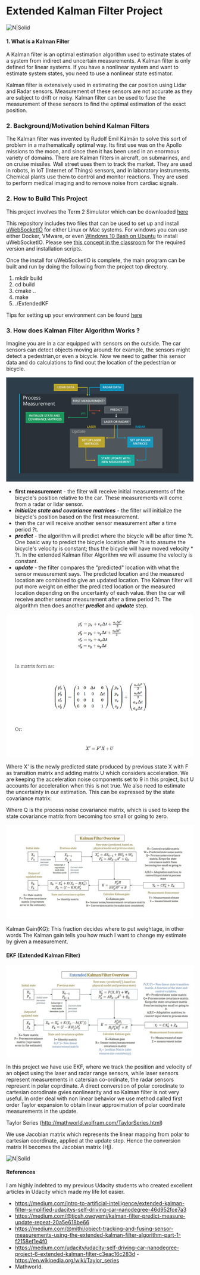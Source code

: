 # Extended Kalman Filter Project

![N|Solid](https://www.mathworks.com/content/dam/mathworks/videos/u/Understanding-Kalman-Filters-Part-3-Optimal-State-Estimator.mp4/_jcr_content/renditions/S2E3_Thumbnail.jpg)


#### 1. What is a Kalman Filter
A Kalman filter is an optimal estimation algorithm used to estimate states of a system from indirect and uncertain measurements. A Kalman filter is only defined for linear systems. If you have a nonlinear system and want to estimate system states, you need to use a nonlinear state estimator.

Kalman filter is extensively used in estimating the car position using Lidar and Radar sensors. Measurement of these sensors are not accurate as they are subject to drift or noisy. Kalman filter can be used to fuse the measurement of these sensors to find the optimal estimation of the exact position.

### 2. Background/Motivation behind Kalman Filters
The Kalman filter was invented by Rudolf Emil Kálmán to solve this sort of problem in a mathematically optimal way. Its first use was on the Apollo missions to the moon, and since then it has been used in an enormous variety of domains. There are Kalman filters in aircraft, on submarines, and on cruise missiles. Wall street uses them to track the market. They are used in robots, in IoT (Internet of Things) sensors, and in laboratory instruments. Chemical plants use them to control and monitor reactions. They are used to perform medical imaging and to remove noise from cardiac signals.

### 2. How to Build This Project
This project involves the Term 2 Simulator which can be downloaded [here](https://github.com/udacity/self-driving-car-sim/releases)

This repository includes two files that can be used to set up and install [uWebSocketIO](https://github.com/uWebSockets/uWebSockets) for either Linux or Mac systems. For windows you can use either Docker, VMware, or even [Windows 10 Bash on Ubuntu](https://www.howtogeek.com/249966/how-to-install-and-use-the-linux-bash-shell-on-windows-10/) to install uWebSocketIO. Please see [this concept in the classroom](https://classroom.udacity.com/nanodegrees/nd013/parts/40f38239-66b6-46ec-ae68-03afd8a601c8/modules/0949fca6-b379-42af-a919-ee50aa304e6a/lessons/f758c44c-5e40-4e01-93b5-1a82aa4e044f/concepts/16cf4a78-4fc7-49e1-8621-3450ca938b77) for the required version and installation scripts.

Once the install for uWebSocketIO is complete, the main program can be built and run by doing the following from the project top directory.

1. mkdir build
2. cd build
3. cmake ..
4. make
5. ./ExtendedKF

Tips for setting up your environment can be found [here](https://classroom.udacity.com/nanodegrees/nd013/parts/40f38239-66b6-46ec-ae68-03afd8a601c8/modules/0949fca6-b379-42af-a919-ee50aa304e6a/lessons/f758c44c-5e40-4e01-93b5-1a82aa4e044f/concepts/23d376c7-0195-4276-bdf0-e02f1f3c665d)


### 3.  How does Kalman Filter Algorithm Works ?
Imagine you are in a car equipped with sensors on the outside. The car sensors can detect objects moving around: for example, the sensors might detect a pedestrian,or even a bicycle. Now we need to gather this sensor data and do calculations to find oout the location of the pedestrian or bicycle.

![](./assets/1.jpg)

- **first measurement** - the filter will receive initial measurements of the bicycle's position relative to the car. These measurements will come from a radar or lidar sensor. 
- ***initialize state and covariance matrices*** - the filter will initialize the bicycle's position based on the first measurement.
- then the car will receive another sensor measurement after a time period ?t.
- ***predict*** - the algorithm will predict where the bicycle will be after time ?t. One basic way to predict the bicycle location after ?t is to assume the bicycle's velocity is constant; thus the bicycle will have moved velocity * ?t. In the extended Kalman filter Algorithm we will assume the velocity is constant.
- ***update*** - the filter compares the "predicted" location with what the sensor measurement says. The predicted location and the measured location are combined to give an updated location. The Kalman filter will put more weight on either the predicted location or the measured location depending on the uncertainty of each value.
then the car will receive another sensor measurement after a time period ?t. The algorithm then does another ***predict*** and ***update*** step.

![](./assets/4.jpg)




Where X' is the newly predicted state produced by previous state X with F as  transition matrix and adding matrix U which considers acceleration.
We are keeping the acceleration noise components set to 9 in this project,  but U accounts for acceleration when this is not true. We also need to estimate the uncertainty in our estimation. This can be expressed by the state covariance matrix:


Where Q is the process noise covariance matrix, which is used to keep the state covariance matrix from becoming too small or going to zero.

![](./assets/2.jpg)


Kalman Gain(KG): This fraction decides where to put weightage, in other words The Kalman gain tells you how much I want to change my estimate by given a measurement.


#### EKF (Extended Kalman Filter)

![](./assets/3.jpg)

In this project we have use EKF, where we track the position and velocity of an object using the laser and radar range sensors, while laser
sensors represent measurements in catersian co-ordinate, the radar sensors represent in polar coprdinate. A direct converstion of polar corodinate to
cartesian corodinate gvies nonlinearity and so Kalman filter is not very useful. In order deal with non linear behavior we use method called first order
Taylor expansion to obtain linear approximation of polar coordinate measurements in the update.

Taylor Series (http://mathworld.wolfram.com/TaylorSeries.html)

We use Jacobian matrix which represents the linear mapping from polar to cartesian coordinate, applied at the update step. Hence the conversion matrix
H becomes the Jacobian matrix (Hj).

![N|Solid](https://cdn-images-1.medium.com/max/800/1*21JI6_5U7hlxwBac7Rm8LA.gif)


#### References
I am highly indebted to my previous Udacity students who created excellent articles in Udacity which made my life lot easier.
- https://medium.com/intro-to-artificial-intelligence/extended-kalman-filter-simplified-udacitys-self-driving-car-nanodegree-46d952fce7a3
- https://medium.com/@tjosh.owoyemi/kalman-filter-predict-measure-update-repeat-20a5e618be66
- https://medium.com/@mithi/object-tracking-and-fusing-sensor-measurements-using-the-extended-kalman-filter-algorithm-part-1-f2158ef1e4f0
- https://medium.com/udacity/udacity-self-driving-car-nanodegree-project-6-extended-kalman-filter-c3eac16c283d
-https://en.wikipedia.org/wiki/Taylor_series
- Mathworld.

